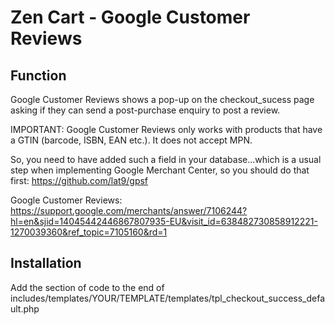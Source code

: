 # Zen Cart - Google Customer Reviews

## Function
Google Customer Reviews shows a pop-up on the checkout_sucess page asking if they can send a post-purchase enquiry to post a review.


IMPORTANT: Google Customer Reviews only works with products that have a GTIN (barcode, ISBN, EAN etc.). It does not accept MPN.

So, you need to have added such a field in your database...which is a usual step when implementing Google Merchant Center, so you should do that first: 
https://github.com/lat9/gpsf

Google Customer Reviews:  
https://support.google.com/merchants/answer/7106244?hl=en&sjid=14045442446867807935-EU&visit_id=638482730858912221-1270039360&ref_topic=7105160&rd=1

## Installation
Add the section of code to the end of includes/templates/YOUR/TEMPLATE/templates/tpl_checkout_success_default.php
